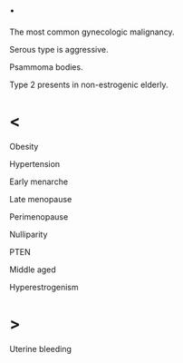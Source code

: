 # .

The most common gynecologic malignancy.

Serous type is aggressive.

Psammoma bodies.

Type 2 presents in non-estrogenic elderly.

# <

Obesity

Hypertension

Early menarche

Late menopause

Perimenopause

Nulliparity

PTEN

Middle aged

Hyperestrogenism

# >

Uterine bleeding
